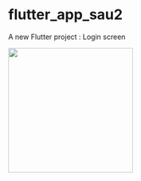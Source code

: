 # flutter_app_sau2

A new Flutter project : Login screen


<img src="https://user-images.githubusercontent.com/89621815/133882019-8d5c526e-f413-47e3-ae05-581b6c32db1c.png" width="250">
